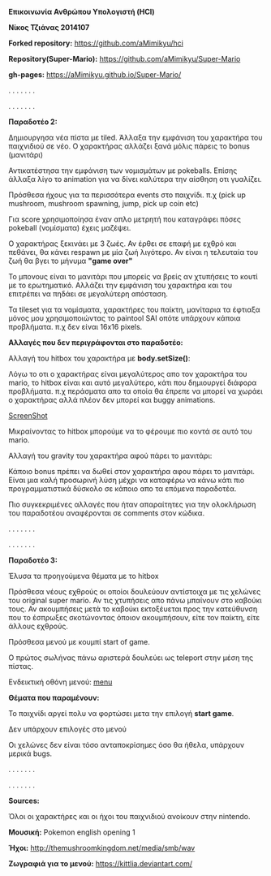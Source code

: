 **Επικοινωνία Ανθρώπου Υπολογιστή (HCI)**

**Νίκος Τζιάνας 2014107**

**Forked repository:** https://github.com/aMimikyu/hci

**Repository(Super-Mario):** https://github.com/aMimikyu/Super-Mario

**gh-pages:** https://aMimikyu.github.io/Super-Mario/




. . . . . . .

. . . . . . .

**Παραδοτέο 2:** 


Δημιουργησα νέα πίστα με tiled.
Άλλαξα την εμφάνιση του χαρακτήρα του παιχνιδιού σε νέο. Ο χαρακτήρας αλλάζει ξανά μόλις πάρεις το bonus (μανιτάρι) 

Αντικατέστησα την εμφάνιση των νομισμάτων με pokeballs. Επίσης άλλαξα λίγο το animation για να δίνει καλύτερα την αίσθηση οτι γυαλίζει.

Πρόσθεσα ήχους για τα περισσότερα events στο παιχνίδι. π.χ (pick up mushroom, mushroom spawning, jump, pick up coin etc)

Για score χρησιμοποίησα έναν απλο μετρητή που καταγράφει πόσες pokeball (νομίσματα) έχεις μαζέψει. 

Ο χαρακτήρας ξεκινάει με 3 ζωές. Αν έρθει σε επαφή με εχθρό και πεθάνει, θα κάνει respawn με μία ζωή λιγότερο. Αν είναι η τελευταία του ζωή θα βγει το μήνυμα **"game over"**

Το μπονους είναι το μανιτάρι που μπορείς να βρείς αν χτυπήσεις το κουτί με το ερωτηματικό. Αλλάζει την εμφάνιση του χαρακτήρα και του επιτρέπει να πηδάει σε μεγαλύτερη απόσταση.

Τα tileset για τα νομίσματα, χαρακτήρες του παίκτη, μανίταρια τα έφτιαξα μόνος μου χρησιμοποιώντας το paintool SAI οπότε υπάρχουν κάποια προβλήματα. π.χ δεν είναι 16x16 pixels.

**Αλλαγές που δεν περιγράφονται στο παραδοτέο:**


Αλλαγή του hitbox του χαρακτήρα με **body.setSize()**: 

Λόγω το οτι ο χαρακτήρας είναι μεγαλύτερος απο τον χαρακτήρα του mario, το hitbox είναι και αυτό μεγαλύτερο, κάτι που δημιουργεί διάφορα προβλήματα. π.χ περάσματα απο τα οποία θα έπρεπε να μπορεί να χωράει ο χαρακτήρας αλλά πλέον δεν μπορεί και buggy animations.

[ScreenShot](hitbox_bug.png) 

Μικραίνοντας το hitbox μπορούμε να το φέρουμε πιο κοντά σε αυτό του mario.


Αλλαγή του gravity του χαρακτήρα αφού πάρει το μανιτάρι:

Κάποιο bonus πρέπει να δωθεί στον χαρακτήρα αφου πάρει το μανιτάρι. Είναι μια καλή προσωρινή λύση μέχρι να καταφέρω να κάνω κάτι πιο προγραμματιστικά δύσκολο σε κάποιο απο τα επόμενα παραδοτέα.

Πιο συγκεκριμένες αλλαγές που ήταν απαραίτητες για την ολοκλήρωση του παραδοτέου αναφέρονται σε comments στον κώδικα.



. . . . . . .

. . . . . . .


**Παραδοτέο 3:**

Έλυσα τα προηγούμενα θέματα με το hitbox

Πρόσθεσα νέους εχθρούς οι οποίοι δουλεύουν αντίστοιχα με τις χελώνες του original super mario. Αν τις χτυπήσεις απο πάνω μπαίνουν στο καβούκι τους. Αν ακουμπήσεις μετά το καβούκι εκτοξέυεται προς την κατεύθυνση που το έσπρωξες σκοτώνοντας όποιον ακουμπήσουν, είτε τον παίκτη, είτε άλλους εχθρούς.

Πρόσθεσα μενού με κουμπί start of game.

Ο πρώτος σωλήνας πάνω αριστερά δουλεύει ως teleport στην μέση της πίστας.

Ενδεικτική οθόνη μενού:  [menu](menu.png)


**Θέματα που παραμένουν:**


Το παιχνίδι αργεί πολυ να φορτώσει μετα την επιλογή **start game**.

Δεν υπάρχουν επιλογές στο μενού

Οι χελώνες δεν είναι τόσο ανταποκρίσημες όσο θα ήθελα, υπάρχουν μερικά bugs.



. . . . . . .

. . . . . . .


**Sources:**

Όλοι οι χαρακτήρες και οι ήχοι του παιχνιδιού ανοίκουν στην nintendo.

**Mουσική:** Pokemon english opening 1

**Ήχοι:** http://themushroomkingdom.net/media/smb/wav

**Ζωγραφιά για το μενού:**  https://kittlia.deviantart.com/










